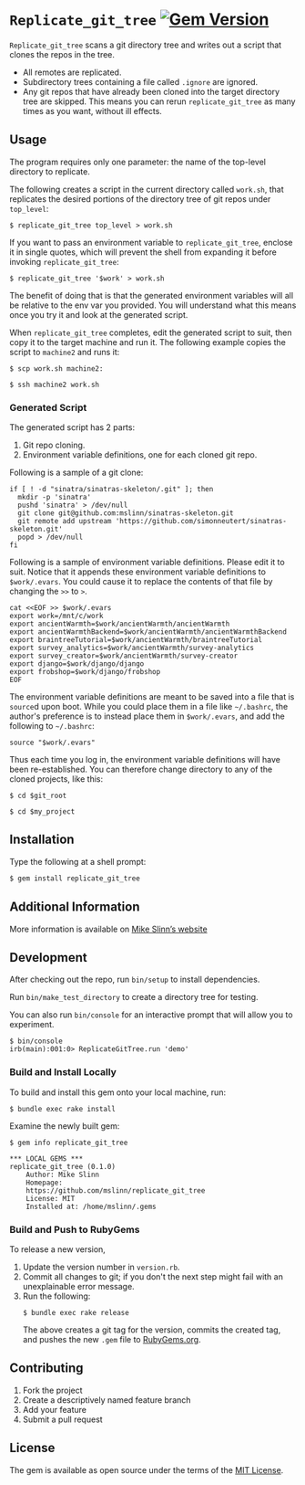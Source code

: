 `Replicate_git_tree`
[![Gem Version](https://badge.fury.io/rb/replicate_git_tree.svg)](https://badge.fury.io/rb/replicate_git_tree)
===========

`Replicate_git_tree` scans a git directory tree and writes out a script that clones the repos in the tree.

 - All remotes are replicated.
 - Subdirectory trees containing a file called `.ignore` are ignored.
 - Any git repos that have already been cloned into the target directory tree are skipped.
   This means you can rerun `replicate_git_tree` as many times as you want, without ill effects.


## Usage
The program requires only one parameter:
the name of the top-level directory to replicate.

The following creates a script in the current directory called `work.sh`,
that replicates the desired portions of the directory tree of git repos under `top_level`:
```shell
$ replicate_git_tree top_level > work.sh
```

If you want to pass an environment variable to `replicate_git_tree`, enclose it in single quotes, which will prevent the shell from expanding it before invoking `replicate_git_tree`:
```shell
$ replicate_git_tree '$work' > work.sh
```
The benefit of doing that is that the generated environment variables will all be relative to the env var you provided.
You will understand what this means once you try it and look at the generated script.

When `replicate_git_tree` completes,
edit the generated script to suit, then
copy it to the target machine and run it.
The following example copies the script to `machine2` and runs it:
```shell
$ scp work.sh machine2:

$ ssh machine2 work.sh
```

### Generated Script
The generated script has 2 parts:

 1. Git repo cloning.
 2. Environment variable definitions, one for each cloned git repo.

Following is a sample of a git clone:

```shell
if [ ! -d "sinatra/sinatras-skeleton/.git" ]; then
  mkdir -p 'sinatra'
  pushd 'sinatra' > /dev/null
  git clone git@github.com:mslinn/sinatras-skeleton.git
  git remote add upstream 'https://github.com/simonneutert/sinatras-skeleton.git'
  popd > /dev/null
fi
```

Following is a sample of environment variable definitions.
Please edit it to suit.
Notice that it appends these environment variable definitions to `$work/.evars`.
You could cause it to replace the contents of that file by changing the `>>` to `>`.
```shell
cat <<EOF >> $work/.evars
export work=/mnt/c/work
export ancientWarmth=$work/ancientWarmth/ancientWarmth
export ancientWarmthBackend=$work/ancientWarmth/ancientWarmthBackend
export braintreeTutorial=$work/ancientWarmth/braintreeTutorial
export survey_analytics=$work/ancientWarmth/survey-analytics
export survey_creator=$work/ancientWarmth/survey-creator
export django=$work/django/django
export frobshop=$work/django/frobshop
EOF
```

The environment variable definitions are meant to be saved into a file that is `source`d upon boot.
While you could place them in a file like `~/.bashrc`, the author's preference is to instead place them in `$work/.evars`, and add the following to `~/.bashrc`:
```shell
source "$work/.evars"
```

Thus each time you log in, the environment variable definitions will have been re-established.
You can therefore change directory to any of the cloned projects, like this:
```shell
$ cd $git_root

$ cd $my_project
```


## Installation
Type the following at a shell prompt:

```ruby
$ gem install replicate_git_tree
```


## Additional Information
More information is available on
[Mike Slinn&rsquo;s website](https://www.mslinn.com/git/1100-git-tree.html)


## Development
After checking out the repo, run `bin/setup` to install dependencies.

Run `bin/make_test_directory` to create a directory tree for testing.

You can also run `bin/console` for an interactive prompt that will allow you to experiment.
```
$ bin/console
irb(main):001:0> ReplicateGitTree.run 'demo'
```


### Build and Install Locally
To build and install this gem onto your local machine, run:
```shell
$ bundle exec rake install
```

Examine the newly built gem:
```
$ gem info replicate_git_tree

*** LOCAL GEMS ***
replicate_git_tree (0.1.0)
    Author: Mike Slinn
    Homepage:
    https://github.com/mslinn/replicate_git_tree
    License: MIT
    Installed at: /home/mslinn/.gems
```


### Build and Push to RubyGems
To release a new version,
  1. Update the version number in `version.rb`.
  2. Commit all changes to git; if you don't the next step might fail with an unexplainable error message.
  3. Run the following:
     ```shell
     $ bundle exec rake release
     ```
     The above creates a git tag for the version, commits the created tag,
     and pushes the new `.gem` file to [RubyGems.org](https://rubygems.org).


## Contributing

1. Fork the project
2. Create a descriptively named feature branch
3. Add your feature
4. Submit a pull request


## License
The gem is available as open source under the terms of the [MIT License](https://opensource.org/licenses/MIT).
